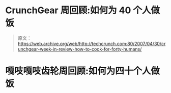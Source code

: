 # CrunchGear 周回顾:如何为 40 个人做饭

> 原文：<https://web.archive.org/web/http://techcrunch.com:80/2007/04/30/crunchgear-week-in-review-how-to-cook-for-forty-humans/>

# 嘎吱嘎吱齿轮周回顾:如何为四十个人做饭